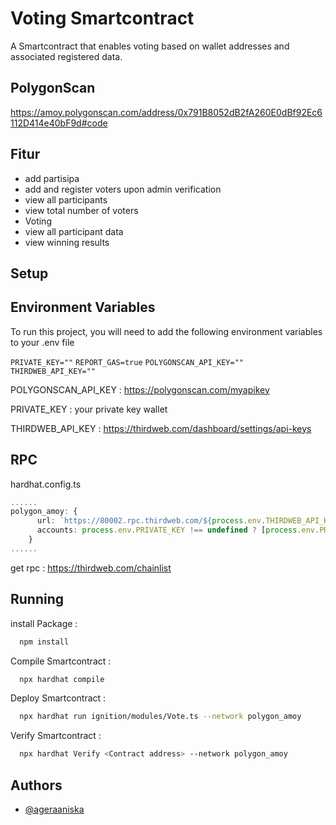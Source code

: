
# Voting Smartcontract

A Smartcontract that enables voting based on wallet addresses and associated registered data.


## PolygonScan

https://amoy.polygonscan.com/address/0x791B8052dB2fA260E0dBf92Ec6112D414e40bF9d#code


## Fitur

- add partisipa
- add and register voters upon admin verification
- view all participants
- view total number of voters
- Voting
- view all participant data
- view winning results

## Setup

## Environment Variables

To run this project, you will need to add the following environment variables to your .env file

`PRIVATE_KEY=""`
`REPORT_GAS=true`
`POLYGONSCAN_API_KEY=""`
`THIRDWEB_API_KEY=""`


POLYGONSCAN_API_KEY : https://polygonscan.com/myapikey

PRIVATE_KEY : your private key wallet

THIRDWEB_API_KEY : https://thirdweb.com/dashboard/settings/api-keys

## RPC

hardhat.config.ts
```typescript
......
polygon_amoy: {
      url: `https://80002.rpc.thirdweb.com/${process.env.THIRDWEB_API_KEY}`,
      accounts: process.env.PRIVATE_KEY !== undefined ? [process.env.PRIVATE_KEY] : [],
    }
......
```

get rpc : https://thirdweb.com/chainlist




## Running

install Package :

```bash
  npm install
```

Compile Smartcontract :

```bash
  npx hardhat compile
```


Deploy Smartcontract :
```bash
  npx hardhat run ignition/modules/Vote.ts --network polygon_amoy
```

Verify Smartcontract :
```bash
  npx hardhat Verify <Contract address> --network polygon_amoy
```


## Authors

- [@ageraaniska](https://github.com/ageraaniska23)

